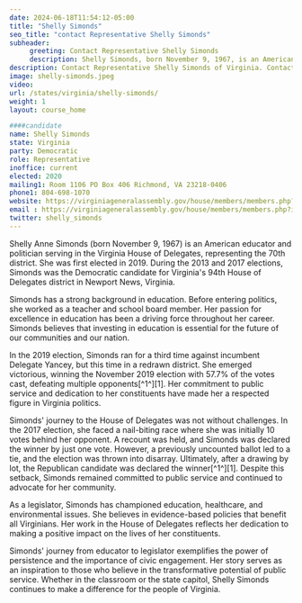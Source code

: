 ```yaml
---
date: 2024-06-18T11:54:12-05:00
title: "Shelly Simonds"
seo_title: "contact Representative Shelly Simonds"
subheader:
     greeting: Contact Representative Shelly Simonds
     description: Shelly Simonds, born November 9, 1967, is an American politician (Democratic Party) who is a member of the Virginia House of Delegates, representing District 70. She assumed office on January 10, 2024.
description: Contact Representative Shelly Simonds of Virginia. Contact information for Shelly Simonds includes email address, phone number, and mailing address.
image: shelly-simonds.jpeg
video:
url: /states/virginia/shelly-simonds/
weight: 1
layout: course_home

####candidate
name: Shelly Simonds
state: Virginia
party: Democratic
role: Representative
inoffice: current
elected: 2020
mailing1: Room 1106 PO Box 406 Richmond, VA 23218-0406
phone1: 804-698-1070
website: https://virginiageneralassembly.gov/house/members/members.php?id=H0323/
email : https://virginiageneralassembly.gov/house/members/members.php?id=H0323/
twitter: shelly_simonds
---
```

Shelly Anne Simonds (born November 9, 1967) is an American educator and politician serving in the Virginia House of Delegates, representing the 70th district. She was first elected in 2019. During the 2013 and 2017 elections, Simonds was the Democratic candidate for Virginia's 94th House of Delegates district in Newport News, Virginia.

Simonds has a strong background in education. Before entering politics, she worked as a teacher and school board member. Her passion for excellence in education has been a driving force throughout her career. Simonds believes that investing in education is essential for the future of our communities and our nation.

In the 2019 election, Simonds ran for a third time against incumbent Delegate Yancey, but this time in a redrawn district. She emerged victorious, winning the November 2019 election with 57.7% of the votes cast, defeating multiple opponents[^1^][1]. Her commitment to public service and dedication to her constituents have made her a respected figure in Virginia politics.

Simonds' journey to the House of Delegates was not without challenges. In the 2017 election, she faced a nail-biting race where she was initially 10 votes behind her opponent. A recount was held, and Simonds was declared the winner by just one vote. However, a previously uncounted ballot led to a tie, and the election was thrown into disarray. Ultimately, after a drawing by lot, the Republican candidate was declared the winner[^1^][1]. Despite this setback, Simonds remained committed to public service and continued to advocate for her community.

As a legislator, Simonds has championed education, healthcare, and environmental issues. She believes in evidence-based policies that benefit all Virginians. Her work in the House of Delegates reflects her dedication to making a positive impact on the lives of her constituents.

Simonds' journey from educator to legislator exemplifies the power of persistence and the importance of civic engagement. Her story serves as an inspiration to those who believe in the transformative potential of public service. Whether in the classroom or the state capitol, Shelly Simonds continues to make a difference for the people of Virginia.
